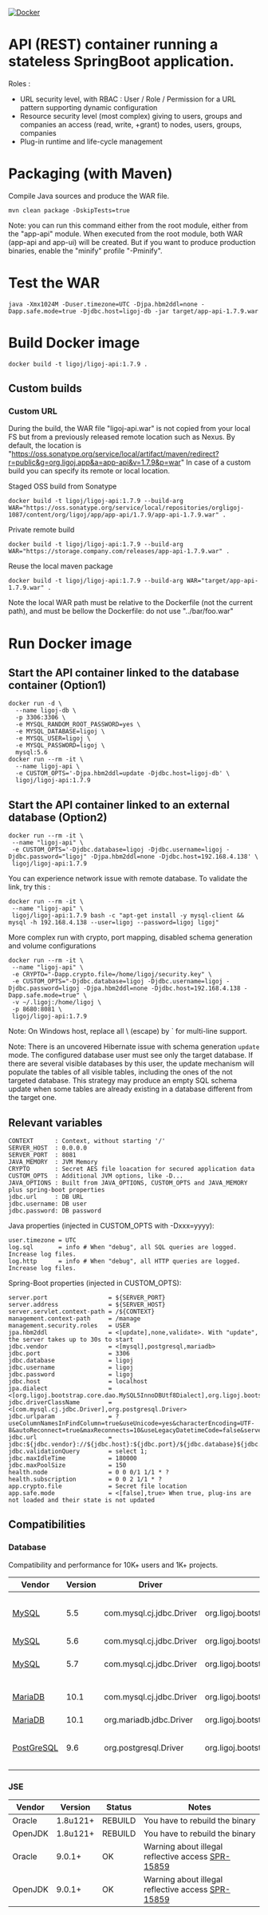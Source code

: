 [![Docker](https://img.shields.io/docker/build/ligoj/ligoj-api.svg)](https://hub.docker.com/r/ligoj/ligoj-api)

# API (REST) container running a stateless SpringBoot application.

Roles :
- URL security level, with RBAC : User / Role / Permission for a URL pattern supporting dynamic configuration
- Resource security level (most complex) giving to users, groups and companies an access (read, write, +grant) to nodes, users, groups, companies
- Plug-in runtime and life-cycle management

# Packaging (with Maven)
Compile Java sources and produce the WAR file.

```
mvn clean package -DskipTests=true
```

Note: you can run this command either from the root module, either from the "app-api" module. When executed from the root module, both WAR (app-api and app-ui) will be created. But if you want to produce production binaries, enable the "minify" profile "-Pminify".

# Test the WAR

```
java -Xmx1024M -Duser.timezone=UTC -Djpa.hbm2ddl=none -Dapp.safe.mode=true -Djdbc.host=ligoj-db -jar target/app-api-1.7.9.war
```

# Build Docker image

```
docker build -t ligoj/ligoj-api:1.7.9 .
```

## Custom builds

### Custom URL

During the build, the WAR file "ligoj-api.war" is not copied from your local FS but from a previously released remote location such as Nexus.
By default, the location is "https://oss.sonatype.org/service/local/artifact/maven/redirect?r=public&g=org.ligoj.app&a=app-api&v=1.7.9&p=war"
In case of a custom build you can specify its remote or local location.

Staged OSS build from Sonatype

```
docker build -t ligoj/ligoj-api:1.7.9 --build-arg WAR="https://oss.sonatype.org/service/local/repositories/orgligoj-1087/content/org/ligoj/app/app-api/1.7.9/app-api-1.7.9.war" .
```

Private remote build

```
docker build -t ligoj/ligoj-api:1.7.9 --build-arg WAR="https://storage.company.com/releases/app-api-1.7.9.war" .
```

Reuse the local maven package

```
docker build -t ligoj/ligoj-api:1.7.9 --build-arg WAR="target/app-api-1.7.9.war" .
```

Note the local WAR path must be relative to the Dockerfile (not the current path), and must be bellow the Dockerfile: do not use "../bar/foo.war"

# Run Docker image

## Start the API container linked to the database container (Option1)

```
docker run -d \
  --name ligoj-db \
  -p 3306:3306 \
  -e MYSQL_RANDOM_ROOT_PASSWORD=yes \
  -e MYSQL_DATABASE=ligoj \
  -e MYSQL_USER=ligoj \
  -e MYSQL_PASSWORD=ligoj \
  mysql:5.6
docker run --rm -it \
  --name ligoj-api \
  -e CUSTOM_OPTS='-Djpa.hbm2ddl=update -Djdbc.host=ligoj-db' \
  ligoj/ligoj-api:1.7.9 
```

## Start the API container linked to an external database (Option2)

```
docker run --rm -it \
 --name "ligoj-api" \
 -e CUSTOM_OPTS='-Djdbc.database=ligoj -Djdbc.username=ligoj -Djdbc.password="ligoj" -Djpa.hbm2ddl=none -Djdbc.host=192.168.4.138' \
 ligoj/ligoj-api:1.7.9
```

You can experience network issue with remote database. To validate the link, try this :

```
docker run --rm -it \
 --name "ligoj-api" \
 ligoj/ligoj-api:1.7.9 bash -c "apt-get install -y mysql-client && mysql -h 192.168.4.138 --user=ligoj --password=ligoj ligoj"
```

More complex run with crypto, port mapping, disabled schema generation and volume configurations

```
docker run --rm -it \
 --name "ligoj-api" \
 -e CRYPTO="-Dapp.crypto.file=/home/ligoj/security.key" \
 -e CUSTOM_OPTS="-Djdbc.database=ligoj -Djdbc.username=ligoj -Djdbc.password=ligoj -Djpa.hbm2ddl=none -Djdbc.host=192.168.4.138 -Dapp.safe.mode=true" \
 -v ~/.ligoj:/home/ligoj \
 -p 8680:8081 \
 ligoj/ligoj-api:1.7.9
```

Note: On Windows host, replace all \ (escape) by ` for multi-line support.

Note: There is an uncovered Hibernate issue with schema generation `update` mode. The configured database user must see only the target database. If there are several visible databases by this user, the update mechanism will populate the tables of all visible tables, including the ones of the not targeted database. This strategy may produce an empty SQL schema update when some tables are already existing in a database different from the target one.

## Relevant variables


```
CONTEXT      : Context, without starting '/'
SERVER_HOST  : 0.0.0.0
SERVER_PORT  : 8081
JAVA_MEMORY  : JVM Memory
CRYPTO       : Secret AES file loacation for secured application data
CUSTOM_OPTS  : Additional JVM options, like -D...
JAVA_OPTIONS : Built from JAVA_OPTIONS, CUSTOM_OPTS and JAVA_MEMORY plus spring-boot properties
jdbc.url     : DB URL
jdbc.username: DB user
jdbc.password: DB password
```

Java properties (injected in CUSTOM_OPTS with -Dxxx=yyyy):

```
user.timezone = UTC
log.sql       = info # When "debug", all SQL queries are logged. Increase log files.
log.http      = info # When "debug", all HTTP queries are logged. Increase log files.
```

Spring-Boot properties (injected in CUSTOM_OPTS):

```
server.port                 = ${SERVER_PORT}
server.address              = ${SERVER_HOST}
server.servlet.context-path = /${CONTEXT}
management.context-path     = /manage
management.security.roles   = USER
jpa.hbm2ddl                 = <[update],none,validate>. With "update", the server takes up to 30s to start
jdbc.vendor                 = <[mysql],postgresql,mariadb>
jdbc.port                   = 3306
jdbc.database               = ligoj
jdbc.username               = ligoj
jdbc.password               = ligoj
jdbc.host                   = localhost
jpa.dialect                 = <[org.ligoj.bootstrap.core.dao.MySQL5InnoDBUtf8Dialect],org.ligoj.bootstrap.core.dao.PostgreSQL95NoSchemaDialect>
jdbc.driverClassName        = <[com.mysql.cj.jdbc.Driver],org.postgresql.Driver>
jdbc.urlparam               = ?useColumnNamesInFindColumn=true&useUnicode=yes&characterEncoding=UTF-8&autoReconnect=true&maxReconnects=10&useLegacyDatetimeCode=false&serverTimezone=UTC
jdbc.url                    = jdbc:${jdbc.vendor}://${jdbc.host}:${jdbc.port}/${jdbc.database}${jdbc.urlparam:}
jdbc.validationQuery        = select 1;
jdbc.maxIdleTime            = 180000
jdbc.maxPoolSize            = 150
health.node                 = 0 0 0/1 1/1 * ?
health.subscription         = 0 0 2 1/1 * ?
app.crypto.file             = Secret file location
app.safe.mode               = <[false],true> When true, plug-ins are not loaded and their state is not updated
```

## Compatibilities

### Database

Compatibility and performance for 10K+ users and 1K+ projects.

| Vendor     | Version | Driver   | Dialect     | Status  |
|------------|---------|----------|-------------|---------|
| [MySQL](https://www.mysql.com)  | 5.5 | com.mysql.cj.jdbc.Driver | org.ligoj.bootstrap.core.dao.MySQL5InnoDBUtf8Dialect | A bit slow in plugin-id |
| [MySQL](https://www.mysql.com)  | 5.6 | com.mysql.cj.jdbc.Driver | org.ligoj.bootstrap.core.dao.MySQL5InnoDBUtf8Dialect | OK                      |
| [MySQL](https://www.mysql.com)  | 5.7 | com.mysql.cj.jdbc.Driver | org.ligoj.bootstrap.core.dao.MySQL5InnoDBUtf8Dialect | Slow in plugin-id       |
| [MariaDB](https://mariadb.org/) | 10.1| com.mysql.cj.jdbc.Driver | org.ligoj.bootstrap.core.dao.MySQL5InnoDBUtf8Dialect | Slow in plugin-id       |
| [MariaDB](https://mariadb.org/) | 10.1| org.mariadb.jdbc.Driver  | org.ligoj.bootstrap.core.dao.MySQL5InnoDBUtf8Dialect | ?                       |
| [PostGreSQL](https://www.postgresql.org/) | 9.6 | org.postgresql.Driver | org.ligoj.bootstrap.core.dao.PostgreSQL95NoSchemaDialect | A bit slow in plugin-id |

### JSE

| Vendor     | Version  | Status  | Notes |
|------------|----------|---------|-------|
| Oracle     | 1.8u121+ | REBUILD | You have to rebuild the binary |
| OpenJDK    | 1.8u121+ | REBUILD | You have to rebuild the binary |
| Oracle     | 9.0.1+   | OK      | Warning about illegal reflective access [SPR-15859](https://jira.spring.io/browse/SPR-15859) |
| OpenJDK    | 9.0.1+   | OK      | Warning about illegal reflective access [SPR-15859](https://jira.spring.io/browse/SPR-15859) |


